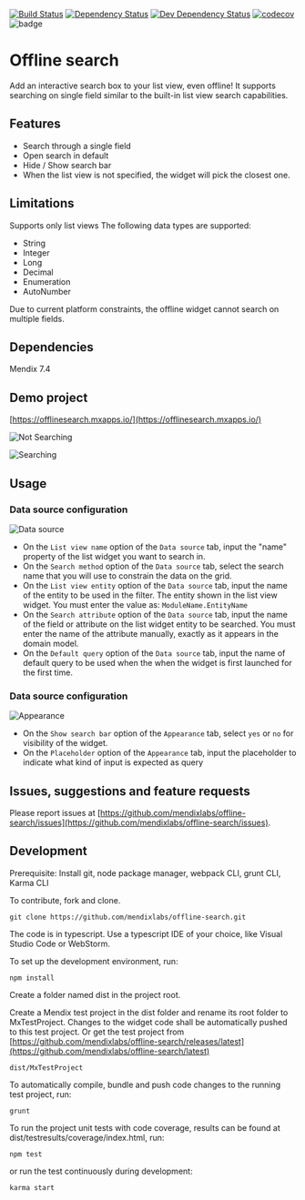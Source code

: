[![Build Status](https://travis-ci.org/mendixlabs/offline-search.svg?branch=master)](https://travis-ci.org/mendixlabs/offline-search)
[![Dependency Status](https://david-dm.org/mendixlabs/offline-search.svg)](https://david-dm.org/mendixlabs/offline-search)
[![Dev Dependency Status](https://david-dm.org/mendixlabs/offline-search.svg#info=devDependencies)](https://david-dm.org/mendixlabs/offline-search#info=devDependencies)
[![codecov](https://codecov.io/gh/mendixlabs/offline-search/branch/master/graph/offline-search.svg)](https://codecov.io/gh/mendixlabs/offline-search)
![badge](https://img.shields.io/badge/mendix-7.5.1-green.svg)
# Offline search

Add an interactive search box to your list view, even offline!
It supports searching on single field similar to the built-in list view search capabilities.

## Features
* Search through a single field
* Open search in default
* Hide / Show search bar
* When the list view is not specified, the widget will pick the closest one.

## Limitations
Supports only list views
The following data types are supported:
 - String
 - Integer
 - Long
 - Decimal
 - Enumeration
 - AutoNumber

Due to current platform constraints, the offline widget cannot search on multiple fields.


## Dependencies
Mendix 7.4

## Demo project

[https://offlinesearch.mxapps.io/](https://offlinesearch.mxapps.io/)

![Not Searching](/assets/LV_Normal_Offline.jpg)

![Searching](/assets/LV_Searching_Offline.jpg)

## Usage

### Data source configuration

![Data source](/assets/Datasource.png)
 - On the `List view name` option of the `Data source` tab, input the "name" property of the list widget you want to search in.
 - On the `Search method` option of the `Data source` tab, select the search name that you will use to constrain the data on the grid.
 - On the `List view entity` option of the `Data source` tab, input the name of the entity to be used in the filter. The entity shown in the list view widget. You must enter the value as: `ModuleName.EntityName`
 - On the `Search attribute` option of the `Data source` tab, input the name of the field or attribute on the list widget entity to be searched. You must enter the name of the attribute manually, exactly as it appears in the domain model.
 - On the `Default query` option of the `Data source` tab, input the name of default query to be used when the when the widget is first launched for the first time.

### Data source configuration

![Appearance](/assets/Appearance.png)
 - On the `Show search bar` option of the `Appearance` tab, select `yes` or `no` for visibility of the widget.
 - On the `Placeholder` option of the `Appearance` tab, input the placeholder to indicate what kind of input is expected as query

## Issues, suggestions and feature requests
Please report issues at [https://github.com/mendixlabs/offline-search/issues](https://github.com/mendixlabs/offline-search/issues).


## Development
Prerequisite: Install git, node package manager, webpack CLI, grunt CLI, Karma CLI

To contribute, fork and clone.

    git clone https://github.com/mendixlabs/offline-search.git

The code is in typescript. Use a typescript IDE of your choice, like Visual Studio Code or WebStorm.

To set up the development environment, run:

    npm install

Create a folder named dist in the project root.

Create a Mendix test project in the dist folder and rename its root folder to MxTestProject. Changes to the widget code shall be automatically pushed to this test project. Or get the test project from [https://github.com/mendixlabs/offline-search/releases/latest](https://github.com/mendixlabs/offline-search/latest)

    dist/MxTestProject

To automatically compile, bundle and push code changes to the running test project, run:

    grunt

To run the project unit tests with code coverage, results can be found at dist/testresults/coverage/index.html, run:

    npm test

or run the test continuously during development:

    karma start
